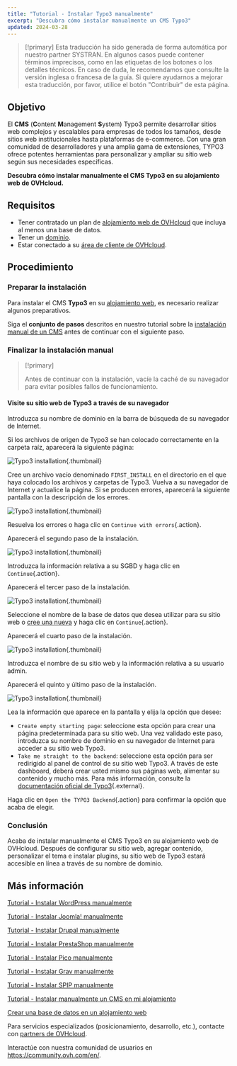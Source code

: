 ```yaml
---
title: "Tutorial - Instalar Typo3 manualmente"
excerpt: "Descubra cómo instalar manualmente un CMS Typo3"
updated: 2024-03-28
---
```


> [!primary]
> Esta traducción ha sido generada de forma automática por nuestro partner SYSTRAN. En algunos casos puede contener términos imprecisos, como en las etiquetas de los botones o los detalles técnicos. En caso de duda, le recomendamos que consulte la versión inglesa o francesa de la guía. Si quiere ayudarnos a mejorar esta traducción, por favor, utilice el botón "Contribuir" de esta página.
>

## Objetivo

El **CMS** (**C**ontent **M**anagement **S**ystem) Typo3 permite desarrollar sitios web complejos y escalables para empresas de todos los tamaños, desde sitios web institucionales hasta plataformas de e-commerce. Con una gran comunidad de desarrolladores y una amplia gama de extensiones, TYPO3 ofrece potentes herramientas para personalizar y ampliar su sitio web según sus necesidades específicas.

**Descubra cómo instalar manualmente el CMS Typo3 en su alojamiento web de OVHcloud.**

## Requisitos

- Tener contratado un plan de [alojamiento web de OVHcloud](https://www.ovhcloud.com/es-es/web-hosting/) que incluya al menos una base de datos.
- Tener un [dominio](https://www.ovhcloud.com/es-es/domains/).
- Estar conectado a su [área de cliente de OVHcloud](https://www.ovh.com/auth/?action=gotomanager&from=https://www.ovh.es/&ovhSubsidiary=es).

## Procedimiento

### Preparar la instalación

Para instalar el CMS **Typo3** en su [alojamiento web](https://www.ovhcloud.com/es-es/web-hosting/), es necesario realizar algunos preparativos.

Siga el **conjunto de pasos** descritos en nuestro tutorial sobre la [instalación manual de un CMS](/pages/web_cloud/web_hosting/cms_manual_installation) antes de continuar con el siguiente paso.

### Finalizar la instalación manual

> [!primary]
>
> Antes de continuar con la instalación, vacíe la caché de su navegador para evitar posibles fallos de funcionamiento.
>

#### Visite su sitio web de Typo3 a través de su navegador

Introduzca su nombre de dominio en la barra de búsqueda de su navegador de Internet.

Si los archivos de origen de Typo3 se han colocado correctamente en la carpeta raíz, aparecerá la siguiente página:

![Typo3 installation](images/install_step_one.png){.thumbnail}

Cree un archivo vacío denominado `FIRST_INSTALL` en el directorio en el que haya colocado los archivos y carpetas de Typo3. Vuelva a su navegador de Internet y actualice la página. Si se producen errores, aparecerá la siguiente pantalla con la descripción de los errores.

![Typo3 installation](images/install_step_2_error.png){.thumbnail}

Resuelva los errores o haga clic en `Continue with errors`{.action}.

Aparecerá el segundo paso de la instalación.

![Typo3 installation](images/install_step_2.png){.thumbnail}

Introduzca la información relativa a su SGBD y haga clic en `Continue`{.action}.

Aparecerá el tercer paso de la instalación.

![Typo3 installation](images/install_step_3.png){.thumbnail}

Seleccione el nombre de la base de datos que desea utilizar para su sitio web o [cree una nueva](/pages/web_cloud/web_hosting/sql_create_database) y haga clic en `Continue`{.action}.

Aparecerá el cuarto paso de la instalación.

![Typo3 installation](images/install_step_4.png){.thumbnail}

Introduzca el nombre de su sitio web y la información relativa a su usuario admin.

Aparecerá el quinto y último paso de la instalación.

![Typo3 installation](images/install_step_5.png){.thumbnail}

Lea la información que aparece en la pantalla y elija la opción que desee:

- `Create empty starting page`: seleccione esta opción para crear una página predeterminada para su sitio web. Una vez validado este paso, introduzca su nombre de dominio en su navegador de Internet para acceder a su sitio web Typo3.
- `Take me straight to the backend`: seleccione esta opción para ser redirigido al panel de control de su sitio web Typo3. A través de este dashboard, deberá crear usted mismo sus páginas web, alimentar su contenido y mucho más. Para más información, consulte la [documentación oficial de Typo3](https://docs.typo3.org/Home/GettingStarted.html){.external}.

Haga clic en `Open the TYPO3 Backend`{.action} para confirmar la opción que acaba de elegir.

### Conclusión

Acaba de instalar manualmente el CMS Typo3 en su alojamiento web de OVHcloud. Después de configurar su sitio web, agregar contenido, personalizar el tema e instalar plugins, su sitio web de Typo3 estará accesible en línea a través de su nombre de dominio.

## Más información <a name="go-further"></a>

[Tutorial - Instalar WordPress manualmente](/pages/web_cloud/web_hosting/cms_manual_installation_wordpress)

[Tutorial - Instalar Joomla! manualmente](/pages/web_cloud/web_hosting/cms_manual_installation_joomla)

[Tutorial - Instalar Drupal manualmente](/pages/web_cloud/web_hosting/cms_manual_installation_drupal)

[Tutorial - Instalar PrestaShop manualmente](/pages/web_cloud/web_hosting/cms_manual_installation_prestashop)

[Tutorial - Instalar Pico manualmente](/pages/web_cloud/web_hosting/cms_manual_installation_pico)

[Tutorial - Instalar Grav manualmente](/pages/web_cloud/web_hosting/cms_manual_installation_grav)

[Tutorial - Instalar SPIP manualmente](/pages/web_cloud/web_hosting/cms_manual_installation_spip)

[Tutorial - Instalar manualmente un CMS en mi alojamiento](/pages/web_cloud/web_hosting/cms_manual_installation)

[Crear una base de datos en un alojamiento web](/pages/web_cloud/web_hosting/sql_create_database)
 
Para servicios especializados (posicionamiento, desarrollo, etc.), contacte con [partners de OVHcloud](https://partner.ovhcloud.com/es-es/directory/).
 
Interactúe con nuestra comunidad de usuarios en <https://community.ovh.com/en/>.